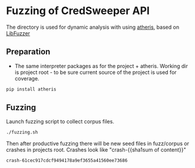 # Fuzzing of CredSweeper API

The directory is used for dynamic analysis with using [atheris](https://github.com/google/atheris),
based on [LibFuzzer](https://llvm.org/docs/LibFuzzer.html#options)


## Preparation

- The same interpreter packages as for the project + atheris.
Working dir is project root - to be sure current source of the project is used for coverage.

```bash
pip install atheris
```


## Fuzzing

Launch fuzzing script to collect corpus files.
```bash
./fuzzing.sh
```
Then after productive fuzzing there will be new seed files in fuzz/corpus or crashes in projects root.
Crashes look like "crash-{{sha1sum of content}}"
```bash
crash-61cec917cdcf9494178a9ef3655a41560ee73686
```
